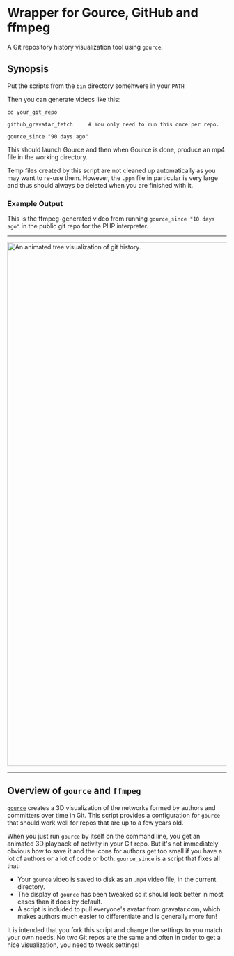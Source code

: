 # Wrapper for Gource, GitHub and ffmpeg

A Git repository history visualization tool using `gource`.

## Synopsis

Put the scripts from the `bin` directory somehwere in your `PATH`

Then you can generate videos like this:

    cd your_git_repo
    
    github_gravatar_fetch     # You only need to run this once per repo.
    
    gource_since "90 days ago"
    
This should launch Gource and then when Gource is done, produce an mp4 file in the working directory.

Temp files created by this script are not cleaned up automatically as you may want to re-use them.
However, the `.ppm` file in particular is very large and thus should always be deleted when you are 
finished with it.

### Example Output

This is the ffmpeg-generated video from running `gource_since "10 days ago"` in the public 
git repo for the PHP interpreter.

----

<a href="https://youtu.be/bXC0r2k1H4c">
<img 
  src="https://img.youtube.com/vi/bXC0r2k1H4c/1.jpg" 
  alt="An animated tree visualization of git history." 
  style="width:1200px;">
</a>

----

## Overview of `gource` and `ffmpeg`

[`gource`](http://gource.io) creates a 3D visualization of the networks formed by authors and committers over time in Git.
This script provides a configuration for `gource` that should work well for repos that are up to a few years old.

When you just run `gource` by itself on the command line, you get an animated 3D playback of activity in your Git repo.
But it's not immediately obvious how to save it and the icons for authors get too small if you have a lot of authors or a lot of code or both. `gource_since` is a script that fixes all that:

* Your `gource` video is saved to disk as an `.mp4` video file, in the current directory.
* The display of `gource` has been tweaked so it should look better in most cases than it does by default.
* A script is included to pull everyone's avatar from gravatar.com, which makes authors much easier to differentiate and is generally more fun!

It is intended that you fork this script and change the settings to you match your own needs. 
No two Git repos are the same and often in order to get a nice visualization, you need to tweak settings!

